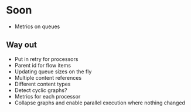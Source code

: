# Soon
* Metrics on queues

## Way out

* Put in retry for processors
* Parent id for flow items
* Updating queue sizes on the fly
* Multiple content references
* Different content types
* Detect cyclic graphs?
* Metrics for each processor
* Collapse graphs and enable parallel execution where nothing changed